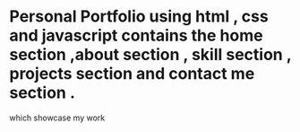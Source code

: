 # Personal Portfolio using html , css and javascript contains the home section ,about section , skill section , projects section and contact me section .
which showcase my work